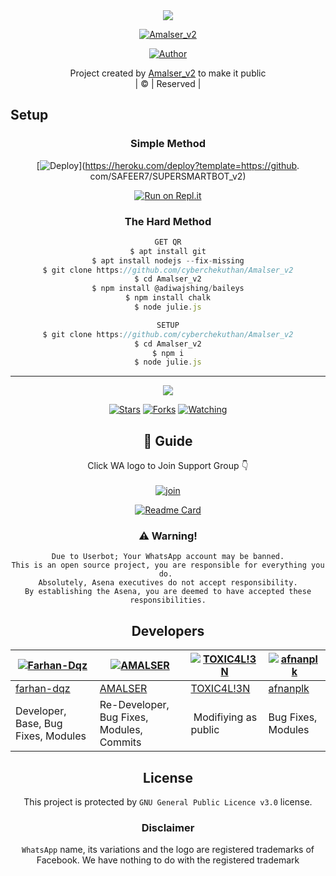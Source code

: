 <div align="center">
  <img border-radius: 15px src="https://www.linkpicture.com/q/IMG-20210819-WA1189.jpg"/>
  <p align="center">
<a href="#"><img title="Amalser_v2" src="https://img.shields.io/badge/Amalser_v2-green?colorA=%23ff0000&colorB=%23017e40&style=for-the-badge"></a>
</p>
  <p align="center">
<a href="https://github.com/cyberchekuthan"><img title="Author" src="https://img.shields.io/badge/Author-cyberchekuthan/Amalser_v2?color=blue&style=for-the-badge&logo=whatsapp"></a>
</p>
</div>
<p align="center">
Project created by <a href="https://github.com/cyberchekuthan">Amalser_v2</a> to make it public
    <br>
       | © |
        Reserved |
    <br> 
</p>

## Setup
<div align="center">

  ### Simple Method
  
[![Deploy](https://www.herokucdn.com/deploy/button.svg)](https://heroku.com/deploy?template=https://github. com/SAFEER7/SUPERSMARTBOT_v2) 
  
[![Run on Repl.it](https://repl.it/badge/github/quiec/whatsAlfa)](https://replit.com/@Farhandqz/JulieMwol)
  
### The Hard Method
```js
GET QR
$ apt install git
$ apt install nodejs --fix-missing
$ git clone https://github.com/cyberchekuthan/Amalser_v2
$ cd Amalser_v2
$ npm install @adiwajshing/baileys
$ npm install chalk
$ node julie.js
```
      
```js
SETUP
$ git clone https://github.com/cyberchekuthan/Amalser_v2
$ cd Amalser_v2
$ npm i
$ node julie.js
```

----

  <p align="center">
  <a href="httsp://github.com/farhan-dqz/JulieMwol">
    
<a href="https://github.com/farhan-dqz/followers">
<img src="https://img.shields.io/github/repo-size/farhan-dqz/Julie-Mwol?color=green&label=Repo%20total%20size&style=plastic">
<p align="center">
<a href="https://github.com/farhan-dqz/followers"
<img title="Followers" src="https://img.shields.io/github/followers/farhan-dqz?color=blue&style=flat-square"></a>
<a href="https://github.com/farhan-dqz/JulieMwol/stargazers/"><img title="Stars" src="https://img.shields.io/github/stars/farhan-dqz/JulieMwol?color=blue&style=flat-square"></a>
<a href="https://github.com/farhan-dqz/JulieMwol/network/members"><img title="Forks" src="https://img.shields.io/github/forks/farhan-dqz/JulieMwol?color=blue&style=flat-square"></a>
<a href="https://github.com/farhan-dqz/JulieMwol/watchers"><img title="Watching" src="https://img.shields.io/github/watchers/farhan-dqz/JulieMwol?label=Watchers&color=blue&style=flat-square"></a>
</p>

## 📢 Guide
Click WA logo to Join Support Group 👇
    <br>
<br>
  [![join](https://github.com/Alien-alfa/PublicBot/blob/main/wlogo.svg.png)](https://chat.whatsapp.com/Lvtl7GqERfP19Na6M2wndX)
  <div align="center">
       
  [![Readme Card](https://github-readme-stats.vercel.app/api/pin/?username=farhan-dqz&repo=Julie-Mwol&theme=nightowl)](https://github.com/farhan-dqz/Julie-Mwol)
  </div>
    
### ⚠️ Warning! 
```
Due to Userbot; Your WhatsApp account may be banned.
This is an open source project, you are responsible for everything you do. 
Absolutely, Asena executives do not accept responsibility.
By establishing the Asena, you are deemed to have accepted these responsibilities.
```

## Developers
  <div align="center">
    
  [![Farhan-Dqz](https://github.com/farhan-dqz.png?size=100)](https://github.com/farhan-dqz) | [![AMALSER](https://github.com/cyberchekuthan.png?size=100)](https://github.com/cyberchekuthan) |  [![TOXIC4L!3N](https://github.com/Alien-alfa.png?size=100)](https://github.com/AI-VIKI) | [![afnanplk](https://github.com/afnanplk.png?size=100)](https://github.com/afnanplk) 
----|----|----|----
[farhan-dqz](https://github.com/farhan-dqz) | [AMALSER](https://github.com/cyberchekuthan) | [TOXIC4L!3N](https://github.com/AI-VIKI) | [afnanplk](https://github.com/afnanplk) 
Developer, Base, Bug Fixes, Modules| Re-Developer, Bug Fixes, Modules, Commits |  Modifiying  as   public | Bug Fixes, Modules 
  </div>
    


## License
This project is protected by `GNU General Public Licence v3.0` license.

### Disclaimer
`WhatsApp` name, its variations and the logo are registered trademarks of Facebook. We have nothing to do with the registered trademark
